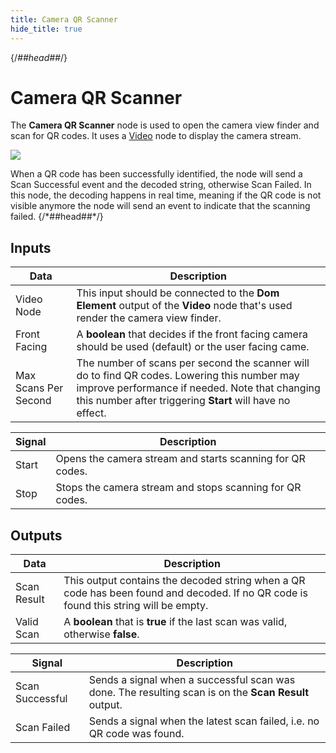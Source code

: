 ```yaml
---
title: Camera QR Scanner
hide_title: true
---
```


{/*##head##*/}

# Camera QR Scanner

The **Camera QR Scanner** node is used to open the camera view finder and scan for QR codes. It uses a [Video](/nodes/basic-elements/video) node to display the camera stream.

<div className="ndl-image-with-background l">

![](/library/modules/qr-scanner/nodes/camera-qr-scanner/camera-qr-scanner.png)

</div>
When a QR code has been successfully identified, the node will send a <span className="ndl-signal">Scan Successful</span> event and the decoded string, otherwise <span className="ndl-signal">Scan Failed</span>.
In this node, the decoding happens in real time, meaning if the QR code is not visible anymore the node will send an event to indicate that the scanning failed.
{/*##head##*/}

## Inputs

| Data                                                   | Description                                                                                                                                                                                                 |
| ------------------------------------------------------ | ----------------------------------------------------------------------------------------------------------------------------------------------------------------------------------------------------------- |
| <span className="ndl-data">Video Node</span>           | This input should be connected to the **Dom Element** output of the **Video** node that's used render the camera view finder.                                                                               |
| <span className="ndl-data">Front Facing</span>         | A **boolean** that decides if the front facing camera should be used (default) or the user facing came.                                                                                                     |
| <span className="ndl-data">Max Scans Per Second</span> | The number of scans per second the scanner will do to find QR codes. Lowering this number may improve performance if needed. Note that changing this number after triggering **Start** will have no effect. |

| Signal                                    | Description                                               |
| ----------------------------------------- | --------------------------------------------------------- |
| <span className="ndl-signal">Start</span> | Opens the camera stream and starts scanning for QR codes. |
| <span className="ndl-signal">Stop</span>  | Stops the camera stream and stops scanning for QR codes.  |

## Outputs

| Data                                          | Description                                                                                                                          |
| --------------------------------------------- | ------------------------------------------------------------------------------------------------------------------------------------ |
| <span className="ndl-data">Scan Result</span> | This output contains the decoded string when a QR code has been found and decoded. If no QR code is found this string will be empty. |
| <span className="ndl-data">Valid Scan</span>  | A **boolean** that is **true** if the last scan was valid, otherwise **false**.                                                      |

| Signal                                              | Description                                                                                          |
| --------------------------------------------------- | ---------------------------------------------------------------------------------------------------- |
| <span className="ndl-signal">Scan Successful</span> | Sends a signal when a successful scan was done. The resulting scan is on the **Scan Result** output. |
| <span className="ndl-signal">Scan Failed</span>     | Sends a signal when the latest scan failed, i.e. no QR code was found.                               |
